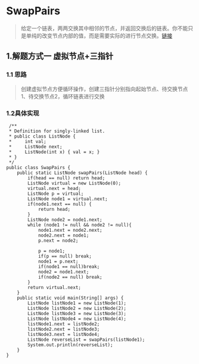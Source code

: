 # SwapPairs
> 给定一个链表，两两交换其中相邻的节点，并返回交换后的链表。你不能只是单纯的改变节点内部的值，而是需要实际的进行节点交换。[链接](https://leetcode-cn.com/problems/swap-nodes-in-pairs/)
## 1.解题方式一 虚拟节点+三指针
### 1.1 思路
> 创建虚拟节点方便循环操作，创建三指针分别指向起始节点、待交换节点1、待交换节点2，循环链表进行交换
### 1.2具体实现
```
 /**
 * Definition for singly-linked list.
 * public class ListNode {
 *     int val;
 *     ListNode next;
 *     ListNode(int x) { val = x; }
 * }
 */
public class SwapPairs {
    public static ListNode swapPairs(ListNode head) {
        if(head == null) return head;
        ListNode virtual = new ListNode(0);
        virtual.next = head;
        ListNode p = virtual;
        ListNode node1 = virtual.next;
        if(node1.next == null) {
            return head;
        }
        ListNode node2 = node1.next;
        while (node1 != null && node2 != null){
            node1.next = node2.next;
            node2.next = node1;
            p.next = node2;

            p = node1;
            if(p == null) break;
            node1 = p.next;
            if(node1 == null)break;
            node2 = node1.next;
            if(node2 == null) break;
        }
        return virtual.next;
    }
    public static void main(String[] args) {
        ListNode listNode1 = new ListNode(1);
        ListNode listNode2 = new ListNode(2);
        ListNode listNode3 = new ListNode(3);
        ListNode listNode4 = new ListNode(4);
        listNode1.next = listNode2;
        listNode2.next = listNode3;
        listNode3.next = listNode4;
        ListNode reverseList = swapPairs(listNode1);
        System.out.println(reverseList);
    }
}

```
